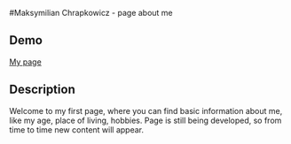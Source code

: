 #Maksymilian Chrapkowicz - page about me

## Demo
[My page](https://maksior97.github.io/homepage)

## Description
Welcome to my first page, where you can find basic information about me,
like my age, place of living, hobbies.
Page is still being developed, so from time to time new content will appear.

